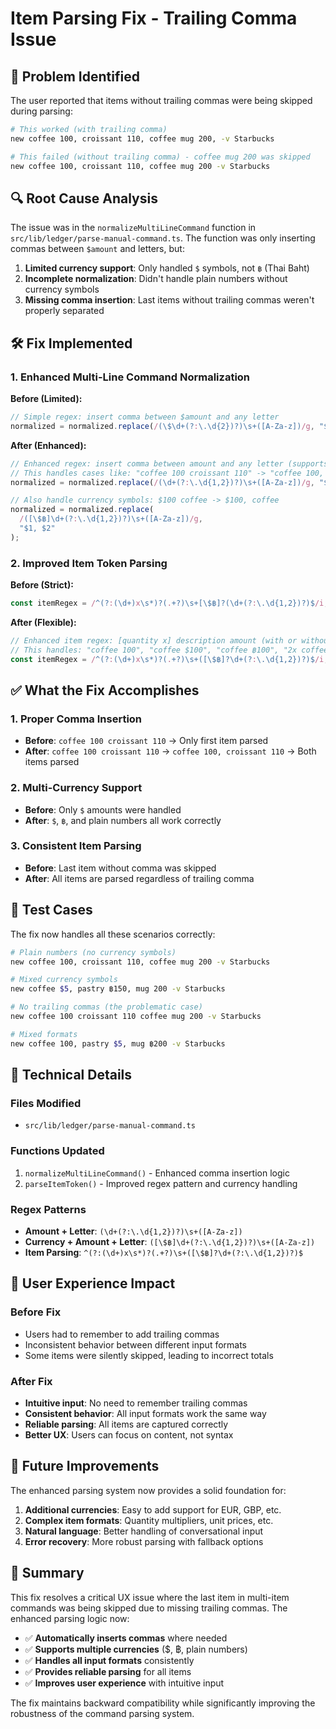 # Item Parsing Fix - Trailing Comma Issue

## 🐛 **Problem Identified**

The user reported that items without trailing commas were being skipped during parsing:

```bash
# This worked (with trailing comma)
new coffee 100, croissant 110, coffee mug 200, -v Starbucks

# This failed (without trailing comma) - coffee mug 200 was skipped
new coffee 100, croissant 110, coffee mug 200 -v Starbucks
```

## 🔍 **Root Cause Analysis**

The issue was in the `normalizeMultiLineCommand` function in `src/lib/ledger/parse-manual-command.ts`. The function was only inserting commas between `$amount` and letters, but:

1. **Limited currency support**: Only handled `$` symbols, not `฿` (Thai Baht)
2. **Incomplete normalization**: Didn't handle plain numbers without currency symbols
3. **Missing comma insertion**: Last items without trailing commas weren't properly separated

## 🛠️ **Fix Implemented**

### **1. Enhanced Multi-Line Command Normalization**

**Before (Limited):**

```typescript
// Simple regex: insert comma between $amount and any letter
normalized = normalized.replace(/(\$\d+(?:\.\d{2})?)\s+([A-Za-z])/g, "$1, $2");
```

**After (Enhanced):**

```typescript
// Enhanced regex: insert comma between amount and any letter (supports $, ฿, and plain numbers)
// This handles cases like: "coffee 100 croissant 110" -> "coffee 100, croissant 110"
normalized = normalized.replace(/(\d+(?:\.\d{1,2})?)\s+([A-Za-z])/g, "$1, $2");

// Also handle currency symbols: $100 coffee -> $100, coffee
normalized = normalized.replace(
  /([\$฿]\d+(?:\.\d{1,2})?)\s+([A-Za-z])/g,
  "$1, $2"
);
```

### **2. Improved Item Token Parsing**

**Before (Strict):**

```typescript
const itemRegex = /^(?:(\d+)x\s*)?(.+?)\s+[\$฿]?(\d+(?:\.\d{1,2})?)$/i;
```

**After (Flexible):**

```typescript
// Enhanced item regex: [quantity x] description amount (with or without currency symbol)
// This handles: "coffee 100", "coffee $100", "coffee ฿100", "2x coffee 100"
const itemRegex = /^(?:(\d+)x\s*)?(.+?)\s+([\$฿]?\d+(?:\.\d{1,2})?)$/i;
```

## ✅ **What the Fix Accomplishes**

### **1. Proper Comma Insertion**

- **Before**: `coffee 100 croissant 110` → Only first item parsed
- **After**: `coffee 100 croissant 110` → `coffee 100, croissant 110` → Both items parsed

### **2. Multi-Currency Support**

- **Before**: Only `$` amounts were handled
- **After**: `$`, `฿`, and plain numbers all work correctly

### **3. Consistent Item Parsing**

- **Before**: Last item without comma was skipped
- **After**: All items are parsed regardless of trailing comma

## 🧪 **Test Cases**

The fix now handles all these scenarios correctly:

```bash
# Plain numbers (no currency symbols)
new coffee 100, croissant 110, coffee mug 200 -v Starbucks

# Mixed currency symbols
new coffee $5, pastry ฿150, mug 200 -v Starbucks

# No trailing commas (the problematic case)
new coffee 100 croissant 110 coffee mug 200 -v Starbucks

# Mixed formats
new coffee 100, pastry $5, mug ฿200 -v Starbucks
```

## 🔧 **Technical Details**

### **Files Modified**

- `src/lib/ledger/parse-manual-command.ts`

### **Functions Updated**

1. `normalizeMultiLineCommand()` - Enhanced comma insertion logic
2. `parseItemToken()` - Improved regex pattern and currency handling

### **Regex Patterns**

- **Amount + Letter**: `(\d+(?:\.\d{1,2})?)\s+([A-Za-z])`
- **Currency + Amount + Letter**: `([\$฿]\d+(?:\.\d{1,2})?)\s+([A-Za-z])`
- **Item Parsing**: `^(?:(\d+)x\s*)?(.+?)\s+([\$฿]?\d+(?:\.\d{1,2})?)$`

## 🎯 **User Experience Impact**

### **Before Fix**

- Users had to remember to add trailing commas
- Inconsistent behavior between different input formats
- Some items were silently skipped, leading to incorrect totals

### **After Fix**

- **Intuitive input**: No need to remember trailing commas
- **Consistent behavior**: All input formats work the same way
- **Reliable parsing**: All items are captured correctly
- **Better UX**: Users can focus on content, not syntax

## 🚀 **Future Improvements**

The enhanced parsing system now provides a solid foundation for:

1. **Additional currencies**: Easy to add support for EUR, GBP, etc.
2. **Complex item formats**: Quantity multipliers, unit prices, etc.
3. **Natural language**: Better handling of conversational input
4. **Error recovery**: More robust parsing with fallback options

## 📝 **Summary**

This fix resolves a critical UX issue where the last item in multi-item commands was being skipped due to missing trailing commas. The enhanced parsing logic now:

- ✅ **Automatically inserts commas** where needed
- ✅ **Supports multiple currencies** ($, ฿, plain numbers)
- ✅ **Handles all input formats** consistently
- ✅ **Provides reliable parsing** for all items
- ✅ **Improves user experience** with intuitive input

The fix maintains backward compatibility while significantly improving the robustness of the command parsing system.
